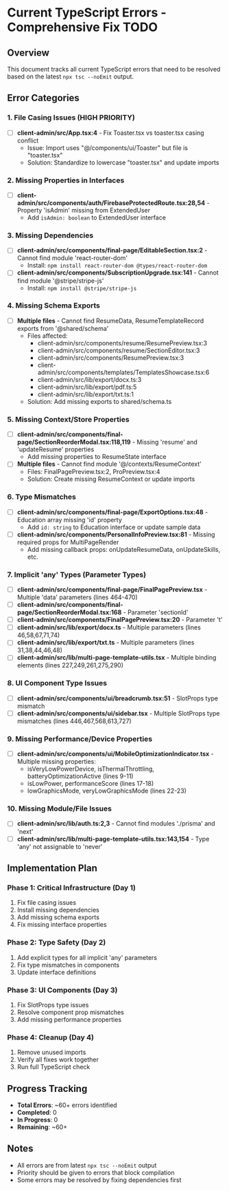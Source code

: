 # Current TypeScript Errors - Comprehensive Fix TODO

## Overview
This document tracks all current TypeScript errors that need to be resolved based on the latest `npx tsc --noEmit` output.

## Error Categories

### 1. File Casing Issues (HIGH PRIORITY)
- [ ] **client-admin/src/App.tsx:4** - Fix Toaster.tsx vs toaster.tsx casing conflict
  - Issue: Import uses "@/components/ui/Toaster" but file is "toaster.tsx"
  - Solution: Standardize to lowercase "toaster.tsx" and update imports

### 2. Missing Properties in Interfaces
- [ ] **client-admin/src/components/auth/FirebaseProtectedRoute.tsx:28,54** - Property 'isAdmin' missing from ExtendedUser
  - Add `isAdmin: boolean` to ExtendedUser interface

### 3. Missing Dependencies
- [ ] **client-admin/src/components/final-page/EditableSection.tsx:2** - Cannot find module 'react-router-dom'
  - Install: `npm install react-router-dom @types/react-router-dom`
- [ ] **client-admin/src/components/SubscriptionUpgrade.tsx:141** - Cannot find module '@stripe/stripe-js'
  - Install: `npm install @stripe/stripe-js`

### 4. Missing Schema Exports
- [ ] **Multiple files** - Cannot find ResumeData, ResumeTemplateRecord exports from '@shared/schema'
  - Files affected:
    - client-admin/src/components/resume/ResumePreview.tsx:3
    - client-admin/src/components/resume/SectionEditor.tsx:3
    - client-admin/src/components/ResumePreview.tsx:3
    - client-admin/src/components/templates/TemplatesShowcase.tsx:6
    - client-admin/src/lib/export/docx.ts:3
    - client-admin/src/lib/export/pdf.ts:5
    - client-admin/src/lib/export/txt.ts:1
  - Solution: Add missing exports to shared/schema.ts

### 5. Missing Context/Store Properties
- [ ] **client-admin/src/components/final-page/SectionReorderModal.tsx:118,119** - Missing 'resume' and 'updateResume' properties
  - Add missing properties to ResumeState interface
- [ ] **Multiple files** - Cannot find module '@/contexts/ResumeContext'
  - Files: FinalPagePreview.tsx:2, ProPreview.tsx:4
  - Solution: Create missing ResumeContext or update imports

### 6. Type Mismatches
- [ ] **client-admin/src/components/final-page/ExportOptions.tsx:48** - Education array missing 'id' property
  - Add `id: string` to Education interface or update sample data
- [ ] **client-admin/src/components/PersonalInfoPreview.tsx:81** - Missing required props for MultiPageRender
  - Add missing callback props: onUpdateResumeData, onUpdateSkills, etc.

### 7. Implicit 'any' Types (Parameter Types)
- [ ] **client-admin/src/components/final-page/FinalPagePreview.tsx** - Multiple 'data' parameters (lines 464-470)
- [ ] **client-admin/src/components/final-page/SectionReorderModal.tsx:168** - Parameter 'sectionId'
- [ ] **client-admin/src/components/FinalPagePreview.tsx:20** - Parameter 't'
- [ ] **client-admin/src/lib/export/docx.ts** - Multiple parameters (lines 46,58,67,71,74)
- [ ] **client-admin/src/lib/export/txt.ts** - Multiple parameters (lines 31,38,44,46,48)
- [ ] **client-admin/src/lib/multi-page-template-utils.tsx** - Multiple binding elements (lines 227,249,261,275,290)

### 8. UI Component Type Issues
- [ ] **client-admin/src/components/ui/breadcrumb.tsx:51** - SlotProps type mismatch
- [ ] **client-admin/src/components/ui/sidebar.tsx** - Multiple SlotProps type mismatches (lines 446,467,568,613,727)

### 9. Missing Performance/Device Properties
- [ ] **client-admin/src/components/ui/MobileOptimizationIndicator.tsx** - Multiple missing properties:
  - isVeryLowPowerDevice, isThermalThrottling, batteryOptimizationActive (lines 9-11)
  - isLowPower, performanceScore (lines 17-18)
  - lowGraphicsMode, veryLowGraphicsMode (lines 22-23)

### 10. Missing Module/File Issues
- [ ] **client-admin/src/lib/auth.ts:2,3** - Cannot find modules './prisma' and 'next'
- [ ] **client-admin/src/lib/multi-page-template-utils.tsx:143,154** - Type 'any' not assignable to 'never'

## Implementation Plan

### Phase 1: Critical Infrastructure (Day 1)
1. Fix file casing issues
2. Install missing dependencies
3. Add missing schema exports
4. Fix missing interface properties

### Phase 2: Type Safety (Day 2)
1. Add explicit types for all implicit 'any' parameters
2. Fix type mismatches in components
3. Update interface definitions

### Phase 3: UI Components (Day 3)
1. Fix SlotProps type issues
2. Resolve component prop mismatches
3. Add missing performance properties

### Phase 4: Cleanup (Day 4)
1. Remove unused imports
2. Verify all fixes work together
3. Run full TypeScript check

## Progress Tracking
- **Total Errors**: ~60+ errors identified
- **Completed**: 0
- **In Progress**: 0
- **Remaining**: ~60+

## Notes
- All errors are from latest `npx tsc --noEmit` output
- Priority should be given to errors that block compilation
- Some errors may be resolved by fixing dependencies first